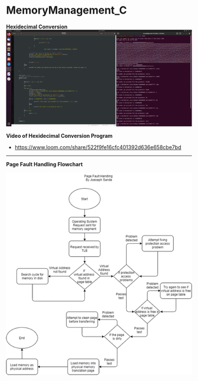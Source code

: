 # MemoryManagement_C

**Hexidecimal Conversion**
![Hex Conversion](https://github.com/JSande2021/MemoryManagement_C/blob/main/C_Program_Hex_Conversion.png)

**Video of Hexidecimal Conversion Program**
- https://www.loom.com/share/522f9fe16cfc401392d636e658cbe7bd

<hr>

**Page Fault Handling Flowchart**

![Page Fault Handling Flowchart](https://github.com/JSande2021/MemoryManagement_C/blob/main/FageFaultFLowChart.png)

